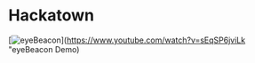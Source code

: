 # Hackatown

[![eyeBeacon](http://img.youtube.com/vi/sEqSP6jviLk/0.jpg)](https://www.youtube.com/watch?v=sEqSP6jviLk "eyeBeacon Demo)
